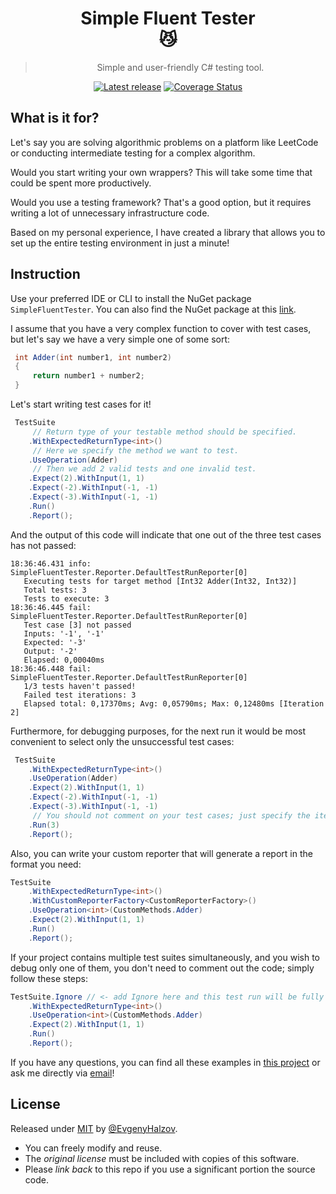 <div align="center">

# Simple Fluent Tester <br> :smirk_cat:

> Simple and user-friendly C# testing tool.

[![Latest release](https://github.com/abatar1/SimpleFluentTester/actions/workflows/main.yml/badge.svg)](https://github.com/abatar1/SimpleFluentTester/actions/workflows/main.yml)
[![Coverage Status](https://coveralls.io/repos/github/abatar1/SimpleFluentTester/badge.svg?branch=main)](https://coveralls.io/github/abatar1/SimpleFluentTester?branch=main)

</div>

## What is it for?

Let's say you are solving algorithmic problems on a platform like LeetCode or conducting intermediate testing for a complex algorithm. 

Would you start writing your own wrappers? This will take some time that could be spent more productively. 

Would you use a testing framework? That's a good option, but it requires writing a lot of unnecessary infrastructure code. 

Based on my personal experience, I have created a library that allows you to set up the entire testing environment in just a minute!

## Instruction

Use your preferred IDE or CLI to install the NuGet package `SimpleFluentTester`. You can also find the NuGet package at this [link](https://www.nuget.org/packages/SimpleFluentTester).

I assume that you have a very complex function to cover with test cases, but let's say we have a very simple one of some sort:
    
```csharp
 int Adder(int number1, int number2)
 {
     return number1 + number2;
 }
 ```

Let's start writing test cases for it!

```csharp
 TestSuite
     // Return type of your testable method should be specified.
    .WithExpectedReturnType<int>()
     // Here we specify the method we want to test.
    .UseOperation(Adder) 
     // Then we add 2 valid tests and one invalid test.
    .Expect(2).WithInput(1, 1) 
    .Expect(-2).WithInput(-1, -1)
    .Expect(-3).WithInput(-1, -1)
    .Run() 
    .Report();
 ```
    
And the output of this code will indicate that one out of the three test cases has not passed: 
   
```
18:36:46.431 info: SimpleFluentTester.Reporter.DefaultTestRunReporter[0]
   Executing tests for target method [Int32 Adder(Int32, Int32)]
   Total tests: 3
   Tests to execute: 3
18:36:46.445 fail: SimpleFluentTester.Reporter.DefaultTestRunReporter[0]
   Test case [3] not passed
   Inputs: '-1', '-1'
   Expected: '-3'
   Output: '-2'
   Elapsed: 0,00040ms
18:36:46.448 fail: SimpleFluentTester.Reporter.DefaultTestRunReporter[0]
   1/3 tests haven't passed!
   Failed test iterations: 3
   Elapsed total: 0,17370ms; Avg: 0,05790ms; Max: 0,12480ms [Iteration 2]
```

Furthermore, for debugging purposes, for the next run it would be most convenient to select only the unsuccessful test cases:
   
```csharp
 TestSuite
    .WithExpectedReturnType<int>()
    .UseOperation(Adder) 
    .Expect(2).WithInput(1, 1) 
    .Expect(-2).WithInput(-1, -1)
    .Expect(-3).WithInput(-1, -1)
     // You should not comment on your test cases; just specify the iteration you want to test, every other iteration will be ignored.
    .Run(3) 
    .Report();
 ```
Also, you can write your custom reporter that will generate a report in the format you need:
```csharp
TestSuite
    .WithExpectedReturnType<int>()
    .WithCustomReporterFactory<CustomReporterFactory>() 
    .UseOperation<int>(CustomMethods.Adder) 
    .Expect(2).WithInput(1, 1) 
    .Run()
    .Report();
```


If your project contains multiple test suites simultaneously, and you wish to debug only one of them, 
you don't need to comment out the code; simply follow these steps:
```csharp
TestSuite.Ignore // <- add Ignore here and this test run will be fully ignored.
    .WithExpectedReturnType<int>()
    .UseOperation<int>(CustomMethods.Adder) 
    .Expect(2).WithInput(1, 1) 
    .Run()
    .Report();
```

If you have any questions, you can find all these examples in [this project](/SimpleFluentTester.Examples) 
or ask me directly via [email](mailto:evgenyhalzov@gmail.com?Subject=SimpleFluentTester)!

## License

Released under [MIT](/LICENSE) by [@EvgenyHalzov](https://github.com/abatar1).

- You can freely modify and reuse.
- The _original license_ must be included with copies of this software.
- Please _link back_ to this repo if you use a significant portion the source code.


